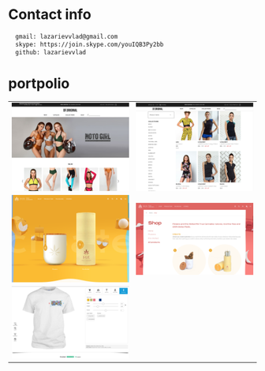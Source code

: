 # Contact info
```
  gmail: lazarievvlad@gmail.com
  skype: https://join.skype.com/youIQB3Py2bb
  github: lazarievvlad
```

# portpolio

|  |  |
|---|---|
|![dforiginal.com](dforiginal.com1.png)|![ldforiginal.com](dforiginal.com2.png)|
|![matruecannabis.com](matruecannabis.com1.png)|![matruecannabis.com](matruecannabis.com2.png)|
|![uberprints.com](uberprints.com.png)|
